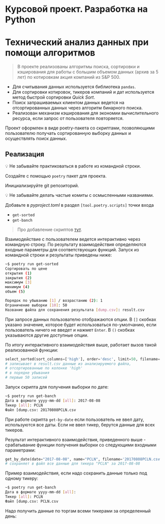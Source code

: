 # Курсовой проект. Разработка на Python

# Технический анализ данных при помощи алгоритмов

> В проекте реализованы алгоритмы поиска, сортировки и кэширования для работы с большим объемом данных (архив за 5 лет) по котировкам акция компаний из S&P 500.
> 

- Для считывания данных используется библиотека `pandas`.
- Для сортировки котировок, тикеров компаний и дат используется метод быстрой сортировки *Quick Sort*.
- Поиск запрашиваемых клиентом данных ведется на отсортированных данных через алгоритм бинарного поиска.
- Реализован механизм кэширования для экономии вычислительного ресурса, если запрос от пользователя повторяется.

Проект оформлен в виде poetry-пакета со скриптами, позволяющими пользователю получать сортированную выборку данных и осуществлять поиск данных.

## Реализация

<aside>
💡 Не забывайте практиковаться в работе из командной строки.

</aside>

Создайте с помощью `poetry` пакет для проекта.

Инициализируйте git репозиторий.  

<aside>
💡 Не забывайте делать частые комиты с осмысленными названиями.

</aside>

Добавьте в *pyproject.toml* в раздел `[tool.poetry.scripts]` точки входа

- `get-sorted`
- `get-banch`

> Про добавление скриптов [тут](https://www.notion.so/2fcd1584f4224f6582a9220f9d112bbe?pvs=21).
> 

Взаимодействие с пользователем ведется интерактивно через командную строку. По результату взаимодействия определяются входные параметры для соответствующих функций. Запуск из командной строки и результаты приведены ниже:

```bash
~$ poetry run get-sorted
Сортировать по цене 
открытия (1)
закрытия (2)
максимум [3]
минимум (4)
объем (5)

Порядок по убыванию [1] / возрастанию (2): 1
Ограничение выборки [10]: 50
Название файла для сохранения результата [dump.csv]: result.csv
```

При запросе данных пользователю отображаются опции. В `[]` скобках указано значение, которое будет использоваться по-умолчанию, если пользователь ничего не введет и нажмет `Enter`. В `()` скобках указываются другие доступные опции.

По итогу интерактивного взаимодействия выше, работает вызов такой реализованной функции:

```python
select_sorted(sort_columns=['high'], order='desc', limit=50, filename='result.csv')
# записывает в result.csv данные из анализируемого файла, 
# отсортированные по колонке 'high'
# в порядке убывания
# первые 50 записей
```

Запуск скрипта для получения выборки по дате:

```bash
~$ poetry run get-banch
Дата в формате yyyy-mm-dd [all]: 2017-08-08
Тикер [all]: PCLN
Файл [dump.csv: 20170808PCLN.csv
```

При работе скрипта `get-by-date` если пользователь не ввел дату, используются все даты. Если не ввел тикер, берутся данные для всех тикеров.

Результат интерактивного взаимодействия, приведенного выше - срабатывание функции получения выборки со следующими входными параметрами:

```python
get_by_date(date="2017-08-08", name="PCLN", filename='20170808PCLN.csv')
# сохраняет в файл все данные для тикера "PCLN" за 2017-08-08
```

Пример взаимодействия, если надо сохранить данные только под одному тикеру:

```bash
~$ poetry run get-banch
Дата в формате yyyy-mm-dd [all]: 
Тикер [all]: PCLN
Файл [dump.csv: PCLN.csv
```

Надо получить данные по торгам всеми тикерами за определенный день:

